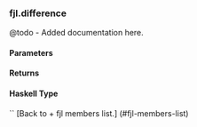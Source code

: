 ### fjl.difference
@todo - Added documentation here.

#### Parameters

#### Returns
 
#### Haskell Type
``
[Back to  + fjl members list.]
(#fjl-members-list)
